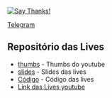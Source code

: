 [![Say Thanks!](https://img.shields.io/badge/Say%20Thanks-!-1EAEDB.svg)](https://saythanks.io/to/z4r4tu5tr4)


[Telegram](https://t.me/joinchat/AAAAAEQeHVfP5DcUlMNM-A)


## Repositório das Lives
- [thumbs](./thumbs) - Thumbs do youtube
- [slides](./slides) - Slides das lives
- [Código](./codigo) - Código das lives
- [Link das Lives youtube](https://www.youtube.com/playlist?list=PLOQgLBuj2-3K1hb7XgkGPb4S9YNIeHsPk)
